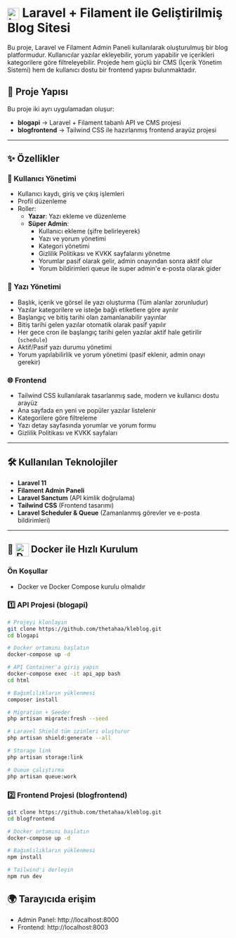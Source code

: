 <h1><img src="https://laravel.com/img/logomark.min.svg" alt="Laravel" width="27" style="vertical-align: middle;"> Laravel + Filament ile Geliştirilmiş Blog Sitesi</h1>

Bu proje, Laravel ve Filament Admin Paneli kullanılarak oluşturulmuş bir blog platformudur. Kullanıcılar yazılar ekleyebilir, yorum yapabilir ve içerikleri kategorilere göre filtreleyebilir. Projede hem güçlü bir CMS (İçerik Yönetim Sistemi) hem de kullanıcı dostu bir frontend yapısı bulunmaktadır.

## 🔧 Proje Yapısı

Bu proje iki ayrı uygulamadan oluşur:

- **blogapi** → Laravel + Filament tabanlı API ve CMS projesi
- **blogfrontend** → Tailwind CSS ile hazırlanmış frontend arayüz projesi

---

## ✨ Özellikler

### 👥 Kullanıcı Yönetimi

- Kullanıcı kaydı, giriş ve çıkış işlemleri
- Profil düzenleme
- Roller:
  - **Yazar**: Yazı ekleme ve düzenleme
  - **Süper Admin**:
    - Kullanıcı ekleme (şifre belirleyerek)
    - Yazı ve yorum yönetimi
    - Kategori yönetimi
    - Gizlilik Politikası ve KVKK sayfalarını yönetme
    - Yorumlar pasif olarak gelir, admin onayından sonra aktif olur
    - Yorum bildirimleri queue ile super admin'e e-posta olarak gider

### 📝 Yazı Yönetimi

- Başlık, içerik ve görsel ile yazı oluşturma (Tüm alanlar zorunludur)
- Yazılar kategorilere ve isteğe bağlı etiketlere göre ayrılır
- Başlangıç ve bitiş tarihi olan zamanlanabilir yayınlar
- Bitiş tarihi gelen yazılar otomatik olarak pasif yapılır
- Her gece cron ile başlangıç tarihi gelen yazılar aktif hale getirilir (`schedule`)
- Aktif/Pasif yazı durumu yönetimi
- Yorum yapılabilirlik ve yorum yönetimi (pasif eklenir, admin onayı gerekir)

### 🌐 Frontend

- Tailwind CSS kullanılarak tasarlanmış sade, modern ve kullanıcı dostu arayüz
- Ana sayfada en yeni ve popüler yazılar listelenir
- Kategorilere göre filtreleme
- Yazı detay sayfasında yorumlar ve yorum formu
- Gizlilik Politikası ve KVKK sayfaları

---

## 🛠 Kullanılan Teknolojiler

- **Laravel 11**
- **Filament Admin Paneli**
- **Laravel Sanctum** (API kimlik doğrulama)
- **Tailwind CSS** (Frontend tasarımı)
- **Laravel Scheduler & Queue** (Zamanlanmış görevler ve e-posta bildirimleri)

---

## 🐳 <img src="https://www.docker.com/wp-content/uploads/2022/03/Moby-logo.png" alt="Docker" width="30" style="vertical-align: middle;"> Docker ile Hızlı Kurulum

### Ön Koşullar
- Docker ve Docker Compose kurulu olmalıdır

### 1️⃣ API Projesi (blogapi)

```bash
# Projeyi klonlayın
git clone https://github.com/thetahaa/kleblog.git
cd blogapi

# Docker ortamını başlatın
docker-compose up -d

# API Container'a giriş yapın
docker-compose exec -it api_app bash
cd html

# Bağımlılıkların yüklenmesi
composer install

# Migration + Seeder
php artisan migrate:fresh --seed

# Laravel Shield tüm izinleri oluşturur
php artisan shield:generate --all

# Storage link
php artisan storage:link

# Queue çalıştırma
php artisan queue:work

```

### 2️⃣ Frontend Projesi (blogfrontend)
```bash
git clone https://github.com/thetahaa/kleblog.git
cd blogfrontend

# Docker ortamını başlatın
docker-compose up -d

# Bağımlılıkların yüklenmesi
npm install

# Tailwind'i derleyin
npm run dev

```

## 🌍 Tarayıcıda erişim
- Admin Panel: http://localhost:8000
- Frontend: http://localhost:8003